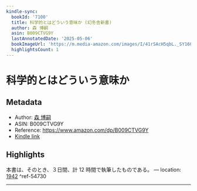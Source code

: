 ```yaml
---
kindle-sync:
  bookId: '7100'
  title: 科学的とはどういう意味か (幻冬舎新書)
  author: 森 博嗣
  asin: B009CTVG9Y
  lastAnnotatedDate: '2025-05-06'
  bookImageUrl: 'https://m.media-amazon.com/images/I/41rSAcH5qbL._SY160.jpg'
  highlightsCount: 1
---
```

# 科学的とはどういう意味か
## Metadata
* Author: [森 博嗣](https://www.amazon.comundefined)
* ASIN: B009CTVG9Y
* Reference: https://www.amazon.com/dp/B009CTVG9Y
* [Kindle link](kindle://book?action=open&asin=B009CTVG9Y)

## Highlights
本書は、そのとき、３日間、計 12 時間で執筆したものである。 — location: [1942](kindle://book?action=open&asin=B009CTVG9Y&location=1942) ^ref-54730

---

